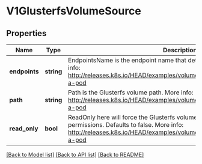# V1GlusterfsVolumeSource

## Properties
Name | Type | Description | Notes
------------ | ------------- | ------------- | -------------
**endpoints** | **string** | EndpointsName is the endpoint name that details Glusterfs topology. More info: http://releases.k8s.io/HEAD/examples/volumes/glusterfs/README.md#create-a-pod | 
**path** | **string** | Path is the Glusterfs volume path. More info: http://releases.k8s.io/HEAD/examples/volumes/glusterfs/README.md#create-a-pod | 
**read_only** | **bool** | ReadOnly here will force the Glusterfs volume to be mounted with read-only permissions. Defaults to false. More info: http://releases.k8s.io/HEAD/examples/volumes/glusterfs/README.md#create-a-pod | [optional] 

[[Back to Model list]](../README.md#documentation-for-models) [[Back to API list]](../README.md#documentation-for-api-endpoints) [[Back to README]](../README.md)


